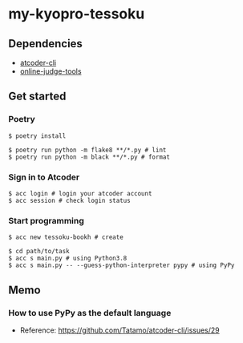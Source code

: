 # my-kyopro-tessoku

## Dependencies
- [atcoder-cli](https://github.com/Tatamo/atcoder-clihttps://github.com/Tatamo/atcoder-cli)
- [online-judge-tools](https://github.com/online-judge-tools/oj)

## Get started
### Poetry
```shell
$ poetry install

$ poetry run python -m flake8 **/*.py # lint
$ poetry run python -m black **/*.py # format
```

### Sign in to Atcoder
```shell
$ acc login # login your atcoder account
$ acc session # check login status
```

### Start programming
```shell
$ acc new tessoku-bookh # create

$ cd path/to/task
$ acc s main.py # using Python3.8
$ acc s main.py -- --guess-python-interpreter pypy # using PyPy
```

## Memo
### How to use PyPy as the default language
- Reference: https://github.com/Tatamo/atcoder-cli/issues/29
